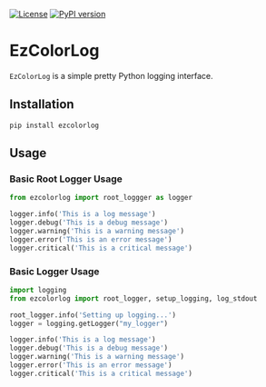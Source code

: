 <!-- [![Build](https://github.com/ellisbrown/EzColorLog/actions/workflows/pypi-publish.yml/badge.svg)](https://github.com/ellisbrown/EzColorLog/actions/workflows/pypi-publish.yml) -->
<!-- [![codecov](https://codecov.io/gh/ellisbrown/ezcolorlog/branch/master/graph/badge.svg)](https://codecov.io/gh/ellisbrown/ezcolorlog) -->
[![License](https://img.shields.io/badge/license-MIT-blue.svg)](https://github.com/ellisbrown/ezcolorlog/blob/master/LICENSE)
[![PyPI version](https://badge.fury.io/py/EzColorLog.svg)](https://badge.fury.io/py/EzColorLog)

# EzColorLog

`EzColorLog` is a simple pretty Python logging interface.

## Installation
```shell
pip install ezcolorlog
```

## Usage

### Basic Root Logger Usage
```python
from ezcolorlog import root_loggger as logger

logger.info('This is a log message')
logger.debug('This is a debug message')
logger.warning('This is a warning message')
logger.error('This is an error message')
logger.critical('This is a critical message')
```

### Basic Logger Usage
```python
import logging
from ezcolorlog import root_logger, setup_logging, log_stdout

root_logger.info('Setting up logging...')
logger = logging.getLogger("my_logger")

logger.info('This is a log message')
logger.debug('This is a debug message')
logger.warning('This is a warning message')
logger.error('This is an error message')
logger.critical('This is a critical message')
```

